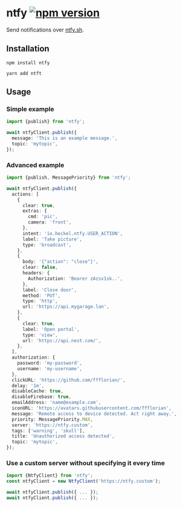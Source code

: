 # ntfy [![npm version](https://img.shields.io/npm/v/ntfy.svg?style=flat)](https://www.npmjs.com/package/ntfy)

Send notifications over [ntfy.sh](https://ntfy.sh).

## Installation

```
npm install ntfy
```

```
yarn add ntft
```

## Usage

### Simple example

```ts
import {publish} from 'ntfy';

await ntfyClient.publish({
  message: 'This is an example message.',
  topic: 'mytopic',
});
```

### Advanced example

```ts
import {publish, MessagePriority} from 'ntfy';

await ntfyClient.publish({
  actions: [
    {
      clear: true,
      extras: {
        cmd: 'pic',
        camera: 'front',
      },
      intent: 'io.heckel.ntfy.USER_ACTION',
      label: 'Take picture',
      type: 'broadcast',
    },
    {
      body: '{"action": "close"}',
      clear: false,
      headers: {
        Authorization: 'Bearer zAzsx1sk..',
      },
      label: 'Close door',
      method: 'PUT',
      type: 'http',
      url: 'https://api.mygarage.lan',
    },
    {
      clear: true,
      label: 'Open portal',
      type: 'view',
      url: 'https://api.nest.com/',
    },
  ],
  authorization: {
    password: 'my-password',
    username: 'my-username',
  },
  clickURL: 'https://github.com/ffflorian/',
  delay: '1m',
  disableCache: true,
  disableFirebase: true,
  emailAddress: 'name@example.com',
  iconURL: 'https://avatars.githubusercontent.com/ffflorian',
  message: 'Remote access to device detected. Act right away.',
  priority: MessagePriority.MAX,
  server: 'https://ntfy.custom',
  tags: ['warning', 'skull'],
  title: 'Unauthorized access detected',
  topic: 'mytopic',
});
```

### Use a custom server without specifying it every time

```ts
import {NtfyClient} from 'ntfy';
const ntfyClient = new NtfyClient('https://ntfy.custom');

await ntfyClient.publish({ ... });
await ntfyClient.publish({ ... });
```
